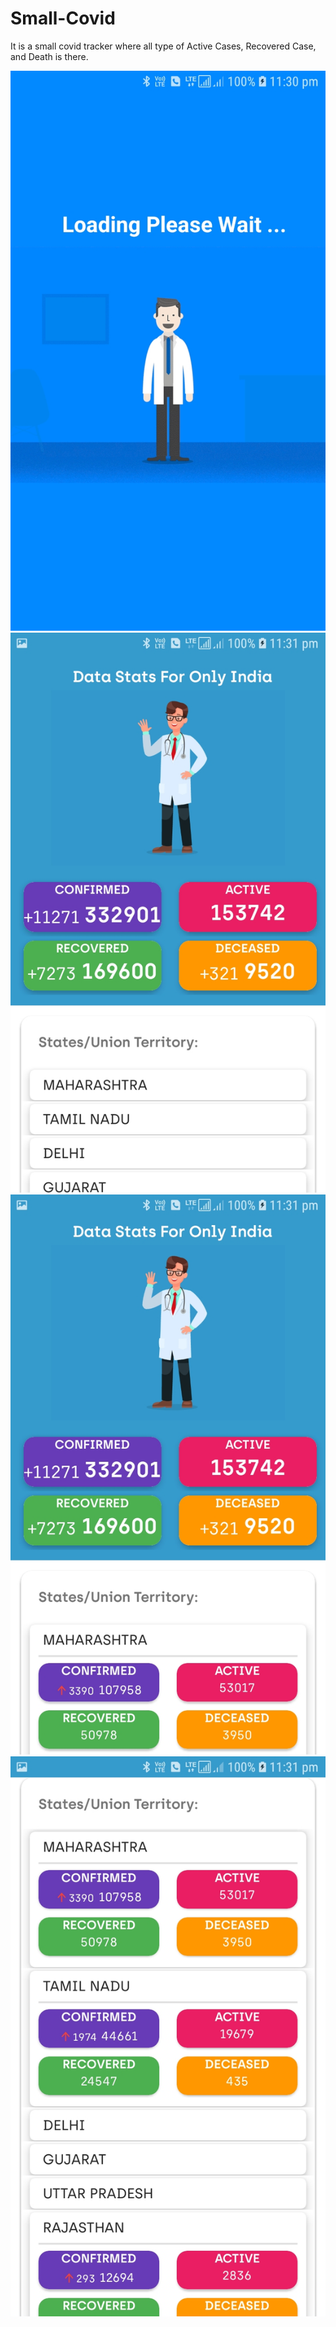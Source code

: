 # Small-Covid

It is a small covid tracker where all type of Active Cases, Recovered Case, and Death is there.

 ![Continuation indent](docs/1.jpeg)
 ![Continuation indent](docs/2.jpeg)
 ![Continuation indent](docs/3.jpeg)
 ![Continuation indent](docs/4.jpeg)

